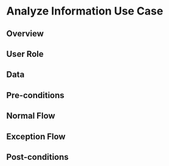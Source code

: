 # Analyze Information Use Case

## Overview



## User Role



## Data



## Pre-conditions



## Normal Flow



## Exception Flow



## Post-conditions


